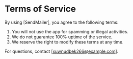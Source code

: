 # Terms of Service

By using [SendMailer], you agree to the following terms:

1. You will not use the app for spamming or illegal activities.
2. We do not guarantee 100% uptime of the service.
3. We reserve the right to modify these terms at any time.

For questions, contact [xuwnudbek266@example.com].
